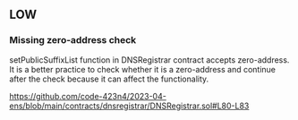 ## LOW
### Missing zero-address check
setPublicSuffixList function in DNSRegistrar contract accepts zero-address. It is a better practice to check whether it is a zero-address and continue after the check because it can affect the functionality.

https://github.com/code-423n4/2023-04-ens/blob/main/contracts/dnsregistrar/DNSRegistrar.sol#L80-L83
